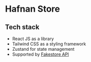 # Hafnan Store

## Tech stack
<ul>
  <li>React JS as a library</li>
  <li>Tailwind CSS as a styling framework</li>
  <li>Zustand for state management</li>
  <li>Supported by <a href="https://fakestoreapi.com/" target="_blank"> Fakestore API </a></li>
</ul>

